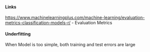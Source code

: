 #### Links
https://www.machinelearningplus.com/machine-learning/evaluation-metrics-classification-models-r/ - Evaluation Metrics 

#### Underfitting
When Model is too simple, both training and test errors are large



